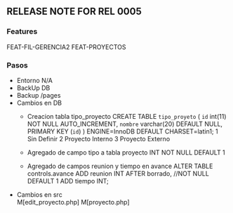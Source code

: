 ## RELEASE NOTE FOR REL 0005
### Features
FEAT-FIL-GERENCIA2
FEAT-PROYECTOS

### Pasos
- Entorno
    N/A
- BackUp DB                                                                     
- Backup /pages                                                                 
- Cambios en DB                                                                 
    - Creacion tabla tipo_proyecto
        CREATE TABLE `tipo_proyeto` (
        `id` int(11) NOT NULL AUTO_INCREMENT,
        `nombre` varchar(20) DEFAULT NULL,
        PRIMARY KEY (`id`)
        ) ENGINE=InnoDB DEFAULT CHARSET=latin1;
        1	Sin Definir
        2	Proyecto Interno
        3	Proyecto Externo

    - Agregado de campo tipo a tabla proyecto   INT NOT NULL DEFAULT 1

    - Agregado de campos reunion y tiempo en avance
        ALTER TABLE controls.avance
            ADD reunion INT AFTER borrado, //NOT NULL DEFAULT 1
            ADD tiempo INT;
- Cambios en src        
    M[edit_proyecto.php]
    M[proyecto.php]                                                        
